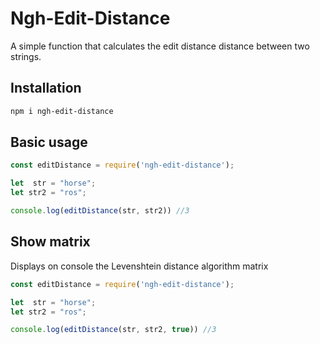 # Ngh-Edit-Distance

A simple function that calculates the edit distance distance between two strings.

## Installation

```bash
npm i ngh-edit-distance 
```

## Basic usage

```javascript
const editDistance = require('ngh-edit-distance');

let  str = "horse";
let str2 = "ros";

console.log(editDistance(str, str2)) //3
```

## Show matrix
Displays on console the Levenshtein distance algorithm matrix
```javascript
const editDistance = require('ngh-edit-distance');

let  str = "horse";
let str2 = "ros";

console.log(editDistance(str, str2, true)) //3
```